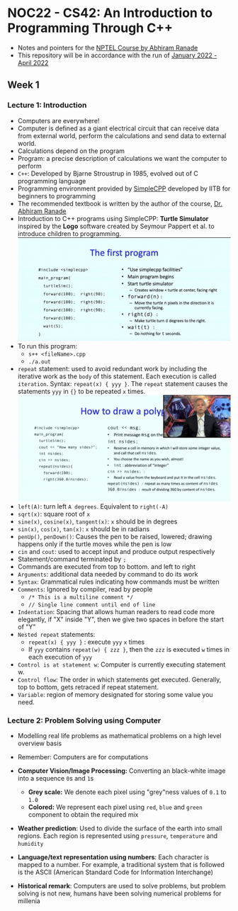 # NOC22 - CS42: An Introduction to Programming Through C++

- Notes and pointers for the [NPTEL Course by Abhiram Ranade](https://nptel.ac.in/courses/106/101/106101208/)
- This repository will be in accordance with the run of [January 2022 - April 2022](https://onlinecourses.nptel.ac.in/noc22_cs42/preview)

## Week 1

### Lecture 1: Introduction

- Computers are everywhere!
- Computer is defined as a giant electrical circuit that can receive data from external world, perform the calculations and send data to external world.
- Calculations depend on the program
- Program: a precise description of calculations we want the computer to perform
- `C++`: Developed by Bjarne Stroustrup in 1985, evolved out of C programming language
- Programming environment provided by [SimpleCPP](https://www.cse.iitb.ac.in/~ranade/simplecpp/) developed by IITB for beginners to programming
- The recommended textbook is written by the author of the course, [Dr. Abhiram Ranade](https://www.cse.iitb.ac.in/~ranade/book.html)
- Introduction to C++ programs using SimpleCPP: **Turtle Simulator** inspired by the **Logo** software created by Seymour Pappert et al. to introduce children to programming.
  ![First Program](Documentation/Week-01/01.png)
- To run this program:
  - `s++ <fileName>.cpp`
  - `./a.out`
- `repeat` statement: used to avoid redundant work by including the iterative work as the `body` of this statement. Each execution is called `iteration`. Syntax: `repeat(x) { yyy }`. The `repeat` statement causes the statements `yyy` in `{}` to be repeated `x` times.
  ![Draw polygon](Documentation/Week-01/02.png)
- `left(A)`: turn left `A degrees`. Equivalent to `right(-A)`
- `sqrt(x)`: square root of `x`
- `sine(x)`, `cosine(x)`, `tangent(x)`: `x` should be in degrees
- `sin(x)`, `cos(x)`, `tan(x)`: `x` should be in radians
- `penUp()`, `penDown()`: Causes the pen to be raised, lowered; drawing happens only if the turtle moves while the pen is low
- `cin` and `cout`: used to accept input and produce output respectively
- Statement/command terminated by `;`
- Commands are executed from top to bottom. and left to right
- `Arguments`: additional data needed by command to do its work
- `Syntax`: Grammatical rules indicating how commands must be written
- `Comments`: Ignored by compiler, read by people
  - `/* This is a multiline comment */`
  - `// Single line comment until end of line`
- `Indentation`: Spacing that allows human readers to read code more elegantly, if "X" inside "Y", then we give two spaces in before the start of "Y"
- `Nested repeat` statements:
  - `repeat(x) { yyy }` : execute `yyy` `x` times
  - If `yyy` contains `repeat(w) { zzz }`, then the `zzz` is executed `w` times in each execution of `yyy`
- `Control is at statement w`: Computer is currently executing statement w.
- `Control flow`: The order in which statements get executed. Generally, top to bottom, gets retraced if repeat statement.
- `Variable`: region of memory designated for storing some value you need.

### Lecture 2: Problem Solving using Computer

- Modelling real life problems as mathematical problems on a high level overview basis
- Remember: Computers are for computations
- **Computer Vision/Image Processing:** Converting an black-white image into a sequence `0`s and `1`s

  - **Grey scale:** We denote each pixel using "grey"ness values of `0.1` to `1.0`
  - **Colored:** We represent each pixel using `red`, `blue` and `green` component to obtain the required mix

- **Weather prediction**: Used to divide the surface of the earth into small regions. Each region is represented using `pressure`, `temperature` and `humidity`

- **Language/text representation using numbers**: Each character is mapped to a number. For example, a traditional system that is followed is the ASCII (American Standard Code for Information Interchange)

- **Historical remark**: Computers are used to solve problems, but problem solving is not new, humans have been solving numerical problems for millenia
